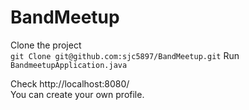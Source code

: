 # BandMeetup

Clone the project\
`git Clone git@github.com:sjc5897/BandMeetup.git`
Run\
`BandmeetupApplication.java`


Check http://localhost:8080/ \
You can create your own profile.
